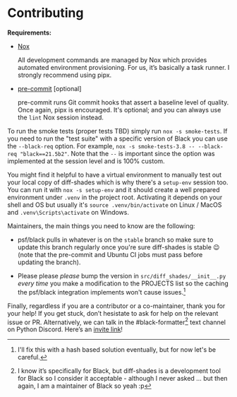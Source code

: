 # Contributing

**Requirements:**

- [Nox]

  All development commands are managed by Nox which provides automated
  environment provisioning. For us, it’s basically a task runner. I strongly
  recommend using pipx.

- [pre-commit] \[optional\]

  pre-commit runs Git commit hooks that assert a baseline level of quality.
  Once again, pipx is encouraged. It's optional; and you can always use the
  `lint` Nox session instead.

To run the smoke tests (proper tests TBD) simply run `nox -s smoke-tests`. If
you need to run the "test suite" with a specific version of Black you can use
the `--black-req` option. For example,
`nox -s smoke-tests-3.8 -- --black-req "black==21.5b2"`. Note that the `--` is
important since the option was implemented at the session level and is 100%
custom.

You might find it helpful to have a virtual environment to manually test out
your local copy of diff-shades which is why there's a `setup-env` session too.
You can run it with `nox -s setup-env` and it should create a well prepared
environment under `.venv` in the project root. Activating it depends on your
shell and OS but usually it's `source .venv/bin/activate` on Linux / MacOS and
`.venv\Scripts\activate` on Windows.

Maintainers, the main things you need to know are the following:

- psf/black pulls in whatever is on the `stable` branch so make sure to update
  this branch regularly once you're sure diff-shades is stable :wink: (note
  that the pre-commit and Ubuntu CI jobs must pass before updating the branch).

- Please please *please* bump the version in `src/diff_shades/__init__.py`
  *every time* you make a modification to the PROJECTS list so the caching the
  psf/black integration implements won't cause issues.[^1]

Finally, regardless if you are a contributor or a co-maintainer, thank you for
your help! If you get stuck, don’t hesistate to ask for help on the relevant
issue or PR. Alternatively, we can talk in the #black-formatter[^2] text
channel on Python Discord. Here’s an
[invite link](https://discord.gg/RtVdv86PrH)!

[^1]: I'll fix this with a hash based solution eventually, but for now let's be
careful.

[^2]: I know it’s specifically for Black, but diff-shades is a development tool for
Black so I consider it acceptable - although I never asked … but then again, I
am a maintainer of Black so yeah :p

[nox]: https://nox.thea.codes/en/stable/
[pre-commit]: https://pre-commit.com/
